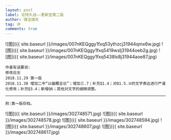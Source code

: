 ```yaml
---
layout: post
label: 论持久战——更新至第二版
author: 馍法馍天
tag: 评
comments: true
---
```


![图]({{ site.baseurl }}/images/007nKEQggy1fxq53ythzcj31944qmx6w.jpg)
![图]({{ site.baseurl }}/images/007nKEQggy1fxq5419wslj31944oeb2g.jpg)
![图]({{ site.baseurl }}/images/007nKEQggy1fxq5438ls8j31944aoe87.jpg)

    作者有话要说:
    修改日志
    2018.11.29 第一版
    2018.11.30 增加二中“以偏概全论”；增加三.7；补充Q1.4；对Q1.5.③的文字表达进行严谨化修改；补充Q3.4；新增Q6；其他对文字的细微调整。

---

    附:第一版存档。

![图]({{ site.baseurl }}/images/302748571.jpg)
![图]({{ site.baseurl }}/images/302748578.jpg)
![图]({{ site.baseurl }}/images/302748594.jpg)
![图]({{ site.baseurl }}/images/302748607.jpg)
![图]({{ site.baseurl }}/images/302748617.jpg)
